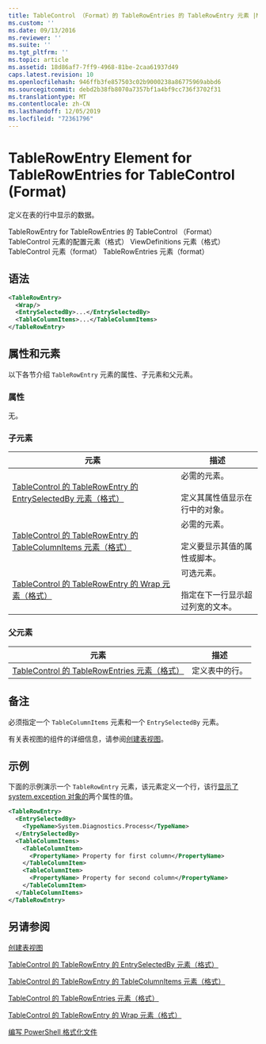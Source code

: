 ```yaml
---
title: TableControl （Format）的 TableRowEntries 的 TableRowEntry 元素 |Microsoft Docs
ms.custom: ''
ms.date: 09/13/2016
ms.reviewer: ''
ms.suite: ''
ms.tgt_pltfrm: ''
ms.topic: article
ms.assetid: 18d86af7-7ff9-4968-81be-2caa61937d49
caps.latest.revision: 10
ms.openlocfilehash: 946ffb3fe857503c02b9000238a86775969abbd6
ms.sourcegitcommit: debd2b38fb8070a7357bf1a4bf9cc736f3702f31
ms.translationtype: MT
ms.contentlocale: zh-CN
ms.lasthandoff: 12/05/2019
ms.locfileid: "72361796"
---
```

# <a name="tablerowentry-element-for-tablerowentries-for-tablecontrol-format"></a>TableRowEntry Element for TableRowEntries for TableControl (Format)

定义在表的行中显示的数据。

TableRowEntry for TableRowEntries 的 TableControl （Format） TableControl 元素的配置元素（格式） ViewDefinitions 元素（格式） TableControl 元素（format） TableRowEntries 元素（format）

## <a name="syntax"></a>语法

```xml
<TableRowEntry>
  <Wrap/>
  <EntrySelectedBy>...</EntrySelectedBy>
  <TableColumnItems>...</TableColumnItems>
</TableRowEntry>
```

## <a name="attributes-and-elements"></a>属性和元素

以下各节介绍 `TableRowEntry` 元素的属性、子元素和父元素。

### <a name="attributes"></a>属性

无。

### <a name="child-elements"></a>子元素

|元素|描述|
|-------------|-----------------|
|[TableControl 的 TableRowEntry 的 EntrySelectedBy 元素（格式）](./entryselectedby-element-for-tablerowentry-for-tablecontrol-format.md)|必需的元素。<br /><br /> 定义其属性值显示在行中的对象。|
|[TableControl 的 TableRowEntry 的 TableColumnItems 元素（格式）](./tablecolumnitems-element-for-tablerowentry-for-tablecontrol-format.md)|必需的元素。<br /><br /> 定义要显示其值的属性或脚本。|
|[TableControl 的 TableRowEntry 的 Wrap 元素（格式）](./wrap-element-for-tablerowentry-for-tablecontrol-format.md)|可选元素。<br /><br /> 指定在下一行显示超过列宽的文本。|

### <a name="parent-elements"></a>父元素

|元素|描述|
|-------------|-----------------|
|[TableControl 的 TableRowEntries 元素（格式）](./tablerowentries-element-for-tablecontrol-format.md)|定义表中的行。|

## <a name="remarks"></a>备注

必须指定一个 `TableColumnItems` 元素和一个 `EntrySelectedBy` 元素。

有关表视图的组件的详细信息，请参阅[创建表视图](./creating-a-table-view.md)。

## <a name="example"></a>示例

下面的示例演示一个 `TableRowEntry` 元素，该元素定义一个行，该行[显示了 system.exception 对象的](/dotnet/api/System.Diagnostics.Process)两个属性的值。

```xml
<TableRowEntry>
  <EntrySelectedBy>
    <TypeName>System.Diagnostics.Process</TypeName>
  </EntrySelectedBy>
  <TableColumnItems>
    <TableColumnItem>
      <PropertyName> Property for first column</PropertyName>
    </TableColumnItem>
    <TableColumnItem>
      <PropertyName> Property for second column</PropertyName>
    </TableColumnItem>
  </TableColumnItems>
</TableRowEntry>
```

## <a name="see-also"></a>另请参阅

[创建表视图](./creating-a-table-view.md)

[TableControl 的 TableRowEntry 的 EntrySelectedBy 元素（格式）](./entryselectedby-element-for-tablerowentry-for-tablecontrol-format.md)

[TableControl 的 TableRowEntry 的 TableColumnItems 元素（格式）](./tablecolumnitems-element-for-tablerowentry-for-tablecontrol-format.md)

[TableControl 的 TableRowEntries 元素（格式）](./tablerowentries-element-for-tablecontrol-format.md)

[TableControl 的 TableRowEntry 的 Wrap 元素（格式）](./wrap-element-for-tablerowentry-for-tablecontrol-format.md)

[编写 PowerShell 格式化文件](./writing-a-powershell-formatting-file.md)
